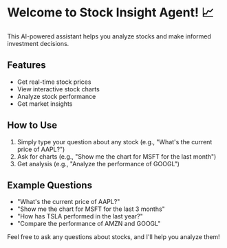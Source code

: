 # Welcome to Stock Insight Agent! 📈

This AI-powered assistant helps you analyze stocks and make informed investment decisions.

## Features
- Get real-time stock prices
- View interactive stock charts
- Analyze stock performance
- Get market insights

## How to Use
1. Simply type your question about any stock (e.g., "What's the current price of AAPL?")
2. Ask for charts (e.g., "Show me the chart for MSFT for the last month")
3. Get analysis (e.g., "Analyze the performance of GOOGL")

## Example Questions
- "What's the current price of AAPL?"
- "Show me the chart for MSFT for the last 3 months"
- "How has TSLA performed in the last year?"
- "Compare the performance of AMZN and GOOGL"

Feel free to ask any questions about stocks, and I'll help you analyze them! 
